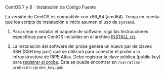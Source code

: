 CentOS 7 y 8 - Instalación de Código Fuente

La versión de CentOS es compatible con x86_64 (amd64). Tenga en cuenta que los scripts de instalación e inicio asumen el uso de `systemd`.

1. Para crear e instalar el paquete de software, siga las
 Instrucciones específicas para CentOS incluidas en el archivo
 [INSTALL.rst](https://github.com/RIPE-NCC/ripe-atlas-software-probe/blob/master/INSTALL.rst).

2. La instalación del software del probe genera un nuevo par de claves SSH (SSH key pair) que se utilizará para conectar el probe a la infraestructura de RIPE Atlas. Debe registrar la clave pública (public key) para [registrar el probe](/apply/swprobe/).
Esta se puede encontrar en `/var/atlas-probe/etc/probe_key.pub`.
